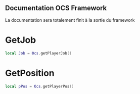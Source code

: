 
## Documentation OCS Framework

La documentation sera totalement finit à la sortie du framework

# GetJob

```lua
local Job = Ocs.getPlayerJob()
```

# GetPosition

```lua
local pPos = Ocs.getPlayerPos()
```
